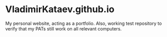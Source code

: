 # VladimirKataev.github.io


My personal website, acting as a portfolio.
Also, working test repository to verify that my PATs still work on all relevant computers.